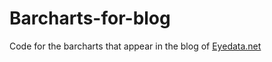 Barcharts-for-blog
==================

Code for the barcharts that appear in the blog of [Eyedata.net](http://eyedata.net/index.php/blog)